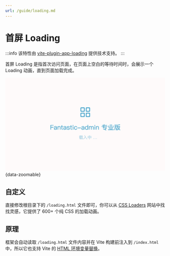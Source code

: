 ```yaml
---
url: /guide/loading.md
---
```

# 首屏 Loading

:::info
该特性由 [vite-plugin-app-loading](https://github.com/Lmx1220/vite-plugin-app-loading) 提供技术支持。
:::

首屏 Loading 是指首次访问页面，在页面上空白的等待时间时，会展示一个 Loading 动画，直到页面加载完成。

![](/loading.png){data-zoomable}

## 自定义

直接修改根目录下的 `/loading.html` 文件即可，你可以从 [CSS Loaders](https://css-loaders.com/) 网站中找找灵感，它提供了 600+ 个纯 CSS 的加载动画。

## 原理

框架会自动读取 `/loading.html` 文件内容并在 Vite 构建前注入到 `/index.html` 中，所以它也支持 Vite 的 [HTML 环境变量替换](https://cn.vitejs.dev/guide/env-and-mode.html#html-env-replacement)。

